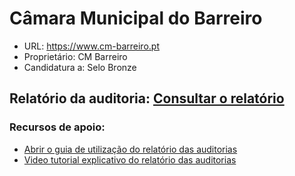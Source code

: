 # Câmara Municipal do Barreiro
- URL: https://www.cm-barreiro.pt
- Proprietário: CM Barreiro
- Candidatura a: Selo Bronze

## Relatório da auditoria: [Consultar o relatório](https://unidade-acesso.github.io/report_002/relatorio_report_002.html)

### Recursos de apoio:
- [Abrir o guia de utilização do relatório das auditorias](https://unidade-acesso.github.io/reports/guia-utilizacao-relatorio-auditoria.html)
- [Video tutorial explicativo do relatório das auditorias](https://unidade-acesso.github.io/reports/guia-utilizacao-relatorio-auditoria.html)
